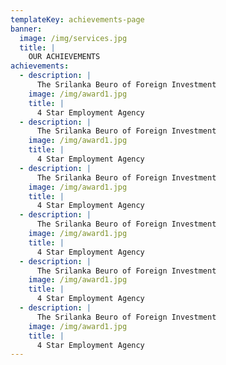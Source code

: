 ```yaml
---
templateKey: achievements-page
banner:
  image: /img/services.jpg
  title: |
    OUR ACHIEVEMENTS
achievements:
  - description: |
      The Srilanka Beuro of Foreign Investment
    image: /img/award1.jpg
    title: |
      4 Star Employment Agency
  - description: |
      The Srilanka Beuro of Foreign Investment
    image: /img/award1.jpg
    title: |
      4 Star Employment Agency
  - description: |
      The Srilanka Beuro of Foreign Investment
    image: /img/award1.jpg
    title: |
      4 Star Employment Agency
  - description: |
      The Srilanka Beuro of Foreign Investment
    image: /img/award1.jpg
    title: |
      4 Star Employment Agency
  - description: |
      The Srilanka Beuro of Foreign Investment
    image: /img/award1.jpg
    title: |
      4 Star Employment Agency
  - description: |
      The Srilanka Beuro of Foreign Investment
    image: /img/award1.jpg
    title: |
      4 Star Employment Agency
---
```

